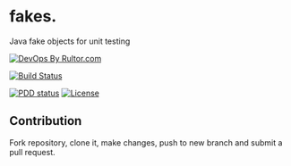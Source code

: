 # fakes.
Java fake objects for unit testing


[![DevOps By Rultor.com](http://www.rultor.com/b/g4s8/fakes)](http://www.rultor.com/p/g4s8/fakes)

[![Build Status](https://img.shields.io/travis/g4s8/fakes.svg?style=flat-square)](https://travis-ci.org/g4s8/fakes)

[![PDD status](http://www.0pdd.com/svg?name=g4s8/fakes)](http://www.0pdd.com/p?name=g4s8/fakes)
[![License](https://img.shields.io/github/license/g4s8/fakes.svg?style=flat-square)](https://github.com/g4s8/fakes/blob/master/LICENSE)



## Contribution
Fork repository, clone it, make changes,
push to new branch and submit a pull request.



